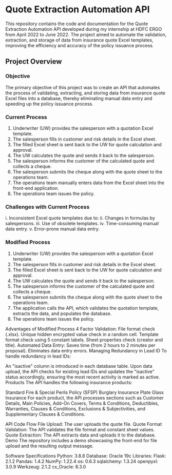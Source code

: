 # Quote Extraction Automation API
This repository contains the code and documentation for the Quote Extraction Automation API developed during my internship at HDFC ERGO from April 2022 to June 2022. The project aimed to automate the validation, extraction, and storage of data from insurance quote Excel templates, improving the efficiency and accuracy of the policy issuance process.

## Project Overview
### Objective
The primary objective of this project was to create an API that automates the process of validating, extracting, and storing data from insurance quote Excel files into a database, thereby eliminating manual data entry and speeding up the policy issuance process.

### Current Process
1. Underwriter (UW) provides the salesperson with a quotation Excel template.
2. The salesperson fills in customer and risk details in the Excel sheet.
3. The filled Excel sheet is sent back to the UW for quote calculation and approval.
4. The UW calculates the quote and sends it back to the salesperson.
5. The salesperson informs the customer of the calculated quote and collects a cheque.
6. The salesperson submits the cheque along with the quote sheet to the operations team.
7. The operations team manually enters data from the Excel sheet into the front-end application.
8. The operations team issues the policy.

### Challenges with Current Process
i. Inconsistent Excel quote templates due to:
ii. Changes in formulas by salespersons.
iii. Use of obsolete templates.
iv. Time-consuming manual data entry.
v. Error-prone manual data entry.

### Modified Process
1. Underwriter (UW) provides the salesperson with a quotation Excel template.
2. The salesperson fills in customer and risk details in the Excel sheet.
3. The filled Excel sheet is sent back to the UW for quote calculation and approval.
4. The UW calculates the quote and sends it back to the salesperson.
5. The salesperson informs the customer of the calculated quote and collects a cheque.
6. The salesperson submits the cheque along with the quote sheet to the operations team.
7. The application calls the API, which validates the quotation template, extracts the data, and populates the database.
8. The operations team issues the policy.

Advantages of Modified Process
4 Factor Validation:
File format check (.xlsx).
Unique hidden encrypted value check in a random cell.
Template format check using 5 constant labels.
Sheet properties check (creator and title).
Automated Data Entry:
Saves time (from 2 hours to 2 minutes per proposal).
Eliminates data entry errors.
Managing Redundancy in Lead ID
To handle redundancy in lead IDs:

An "isactive" column is introduced in each database table.
Upon data upload, the API checks for existing lead IDs and updates the "isactive" status accordingly, ensuring the most recent activity is marked as active.
Products
The API handles the following insurance products:

Standard Fire & Special Perils Policy (SFSP)
Burglary Insurance
Plate Glass Insurance
For each product, the API processes sections such as Customer Details, Main Policies, Add-On Covers, Terms & Conditions, Deductibles, Warranties, Clauses & Conditions, Exclusions & Subjectivities, and Supplementary Clauses & Conditions.

API Code Flow
File Upload: The user uploads the quote file.
Quote Format Validation: The API validates the file format and constant sheet values.
Quote Extraction: The API extracts data and uploads it to the database.
Demo
The repository includes a demo showcasing the front-end for file upload and the resulting output message.

Software Specifications
Python: 3.8.8
Database: Oracle 19c
Libraries:
Flask: 2.1.2
Pandas: 1.4.2
NumPy: 1.22.4
os: 0.6.3
sqlalchemy: 1.3.24
openpyxl: 3.0.9
Werkzeug: 2.1.2
cx_Oracle: 8.3.0
